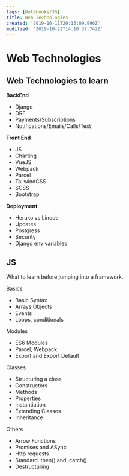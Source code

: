 ```yaml
---
tags: [Notebooks/JS]
title: Web Technologies
created: '2019-10-11T20:15:09.996Z'
modified: '2019-10-22T14:10:37.742Z'
---
```


# Web Technologies

## Web Technologies to learn

__BackEnd__
- Django
- DRF
- Payments/Subscriptions
- Notifications/Emails/Calls/Text

__Front End__
- JS
- Charting
- VueJS
- Webpack
- Parcel
- TailwindCSS
- SCSS
- Bootstrap

__Deployment__
- Heruko vs Linode
- Updates
- Postgress
- Security
- Django env variables

## JS

What to learn before jumping into a framework.

Basics
- Basic Syntax
- Arrays Objects
- Events
- Loops, conditionals

Modules
- ES6 Modules
- Parcel, Webpack
- Export and Export Default

Classes
- Structuring a class
- Constructors
- Methods
- Properties
- Instantiation
- Extending Classes
- Inheritance

Others
- Arrow Functions
- Promises and ASync
- Http requests
- Standard .then() and .catch()
- Destructuring


